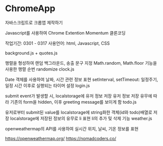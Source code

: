 # ChromeApp
자바스크립트로 크롭앱 제작하기

Javascript를 사용하여 Chrome Extention Momentum 클론코딩

작업기간: 0301 - 0317
사용언어: html, Javascript, CSS


background.js + quotes.js

행렬을 형성하여 랜덤 백그라운드, 송출 문구 지정
Math.random, Math.floor 기능을 사용한 행렬 순번 randomize
clock.js

Date 객체를 사용하여 날짜, 시간 관련 정보 표현
setInterval, setTimeout: 일정주기, 일정 시간 이후로 실행되는 타이머 설정
login.js

submit event가 발생할 시, localstorage에 유저 정보 저장
유저 정보 저장 유무에 따라 기존의 form을 hidden, 이후 greeting message를 보이게 함
todo.js

유저로부터 submit된 value를 localstorage에 string화한 객체(id와 todo)배열로 저장
localstorage에 저장된 정보의 유무로 li 표현
li의 추가 및 삭제 기능
weather.js

openweathermap의 API를 사용하여 실시간 위치, 날씨, 기온 정보를 표현


https://openweathermap.org/
https://nomadcoders.co/
